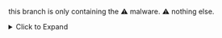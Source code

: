 this branch is only containing the ⚠️ malware. ⚠️
nothing else.

<details><summary> Click to Expand </summary>
  
  the password (as always) **should be painfully obvious** but in case it isn't: `infected`
  helpful repo when analyzing: [hasherezade's crypto_utils](https://github.com/hasherezade/crypto_utils) - includes RC4 and XOR 
  ***
  Screenshots
  ***
  ![image](https://github.com/loneicewolf/nls_933w_dll/assets/68499986/2071f76b-aa80-4591-83e2-3121e66cf3a0)
  ([src](https://www.virustotal.com/gui/file/1436c5fd1789457b11fe6232cf0761cb3e40dfac2777d22be61b877f7ade39b0/relations))
  
  ![image](https://github.com/loneicewolf/nls_933w_dll/assets/68499986/139866c7-a2d7-47df-98c4-39f154556115)
  ([src](https://news-cdn.softpedia.com/images/fitted/620x348/HDD-Firmware-Altering-Modules-from-Equation-Group-May-Exist-for-Apple-Devices.jpg))
  
  ![image](https://github.com/loneicewolf/nls_933w_dll/assets/68499986/7f85892e-b95a-4865-aa5b-62fda4046208)
  ([src](https://www.antiy.net/p/a-trojan-that-can-modify-the-hard-disk-firmware/))
  

</details>
